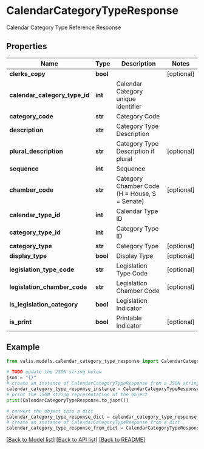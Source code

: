 # CalendarCategoryTypeResponse

Calendar Category Type Reference Response

## Properties

Name | Type | Description | Notes
------------ | ------------- | ------------- | -------------
**clerks_copy** | **bool** |  | [optional] 
**calendar_category_type_id** | **int** | Calendar Category unique identifier | 
**category_code** | **str** | Category Code | 
**description** | **str** | Category Type Description | 
**plural_description** | **str** | Category Type Description if plural | [optional] 
**sequence** | **int** | Sequence | 
**chamber_code** | **str** | Category Chamber Code (H &#x3D; House, S &#x3D; Senate) | [optional] 
**calendar_type_id** | **int** | Calendar Type ID | 
**category_type_id** | **int** | Category Type ID | 
**category_type** | **str** | Category Type | [optional] 
**display_type** | **bool** | Display Type | [optional] 
**legislation_type_code** | **str** | Legislation Type Code | [optional] 
**legislation_chamber_code** | **str** | Legislation Chamber Code | [optional] 
**is_legislation_category** | **bool** | Legislation Indicator | 
**is_print** | **bool** | Printable Indicator | [optional] 

## Example

```python
from valis.models.calendar_category_type_response import CalendarCategoryTypeResponse

# TODO update the JSON string below
json = "{}"
# create an instance of CalendarCategoryTypeResponse from a JSON string
calendar_category_type_response_instance = CalendarCategoryTypeResponse.from_json(json)
# print the JSON string representation of the object
print(CalendarCategoryTypeResponse.to_json())

# convert the object into a dict
calendar_category_type_response_dict = calendar_category_type_response_instance.to_dict()
# create an instance of CalendarCategoryTypeResponse from a dict
calendar_category_type_response_from_dict = CalendarCategoryTypeResponse.from_dict(calendar_category_type_response_dict)
```
[[Back to Model list]](../README.md#documentation-for-models) [[Back to API list]](../README.md#documentation-for-api-endpoints) [[Back to README]](../README.md)


